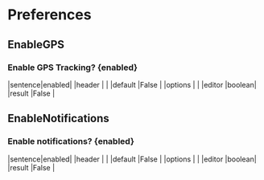 # Preferences


## EnableGPS
### Enable GPS Tracking? {enabled}
|sentence|enabled|
|header  |       |
|default |False  |
|options |       |
|editor  |boolean|
|result  |False  |


## EnableNotifications
### Enable notifications? {enabled}
|sentence|enabled|
|header  |       |
|default |False  |
|options |       |
|editor  |boolean|
|result  |False  |


